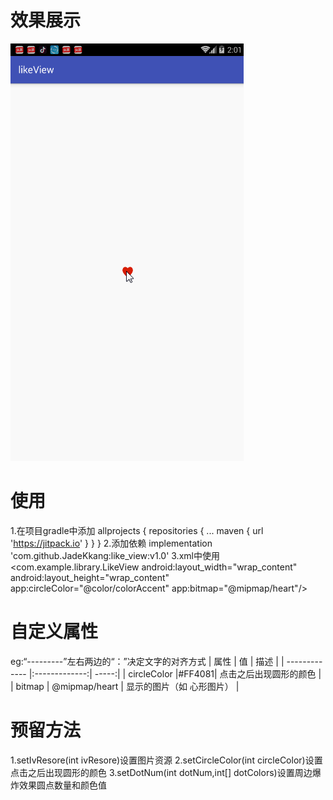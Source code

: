 # 效果展示
![](https://github.com/JadeKkang/like_view/blob/master/images/likeView.gif)
# 使用
1.在项目gradle中添加
	allprojects {
		repositories {
			...
			maven { url 'https://jitpack.io' }
		}
	}
2.添加依赖
implementation 'com.github.JadeKkang:like_view:v1.0'
3.xml中使用
  <com.example.library.LikeView
        android:layout_width="wrap_content"
        android:layout_height="wrap_content"
        app:circleColor="@color/colorAccent"
        app:bitmap="@mipmap/heart"/>
# 自定义属性
eg:“---------”左右两边的“：”决定文字的对齐方式
| 属性 | 值 | 描述 | 
| ------------- |:-------------:| -----:| 
| circleColor |#FF4081| 点击之后出现圆形的颜色 | 
| bitmap | @mipmap/heart | 显示的图片（如 心形图片） | 
# 预留方法
1.setIvResore(int ivResore)设置图片资源
2.setCircleColor(int circleColor)设置点击之后出现圆形的颜色
3.setDotNum(int dotNum,int[] dotColors)设置周边爆炸效果圆点数量和颜色值



 


